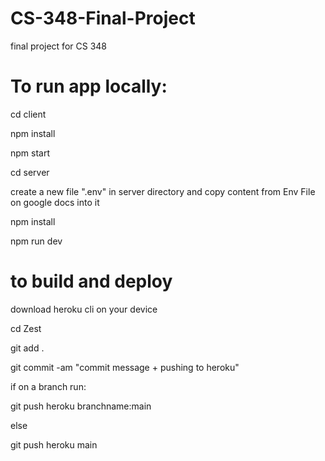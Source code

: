 # CS-348-Final-Project
final project for CS 348


# To run app locally: 

  cd client
  
  npm install
  
  npm start

  cd server
  
  create a new file ".env" in server directory and copy content from Env File on google docs into it
  
  npm install
  
  npm run dev
  

# to build and deploy

  download heroku cli on your device
  
  cd Zest
  
  git add .
  
  git commit -am "commit message + pushing to heroku"
  

  if on a branch run: 
  
  git push heroku branchname:main 
  
  else 
  
  git push heroku main
